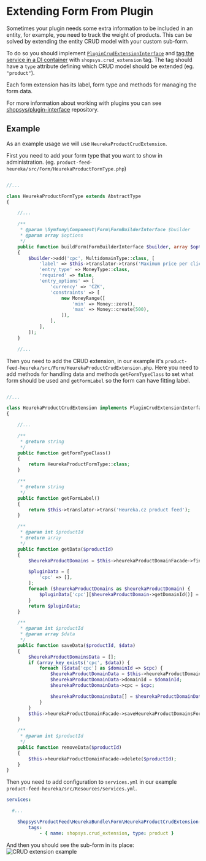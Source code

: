 # Extending Form From Plugin
Sometimes your plugin needs some extra information to be included in an entity, for example, you need to track the weight of products.
This can be solved by extending the entity CRUD model with your custom sub-form.

To do so you should implement [`PluginCrudExtensionInterface`](https://github.com/shopsys/shopsys/blob/master/packages/plugin-interface/src/PluginCrudExtensionInterface.php) and [tag the service in a DI container](http://symfony.com/doc/current/service_container/tags.html) with `shopsys.crud_extension` tag.
The tag should have a `type` attribute defining which CRUD model should be extended (eg. `"product"`).

Each form extension has its label, form type and methods for managing the form data.

For more information about working with plugins you can see [shopsys/plugin-interface](https://github.com/shopsys/plugin-interface) repository.

## Example
As an example usage we will use `HeurekaProductCrudExtension`.

First you need to add your form type that you want to show in administration. (eg. `product-feed-heureka/src/Form/HeurekaProductFormType.php`)
```php

//...

class HeurekaProductFormType extends AbstractType
{

    //...

    /**
     * @param \Symfony\Component\Form\FormBuilderInterface $builder
     * @param array $options
     */
    public function buildForm(FormBuilderInterface $builder, array $options)
    {
        $builder->add('cpc', MultidomainType::class, [
            'label' => $this->translator->trans('Maximum price per click'),
            'entry_type' => MoneyType::class,
            'required' => false,
            'entry_options' => [
                'currency' => 'CZK',
                'constraints' => [
                    new MoneyRange([
                        'min' => Money::zero(),
                        'max' => Money::create(500),
                    ]),
                ],
            ],
        ]);
    }

    //...

```

Then you need to add the CRUD extension, in our example it's `product-feed-heureka/src/Form/HeurekaProductCrudExtension.php`.
Here you need to add methods for handling data and methods `getFormTypeClass` to set what form should be used and `getFormLabel` so the form can have fitting label.

```php

//...

class HeurekaProductCrudExtension implements PluginCrudExtensionInterface
{

    //...  

    /**
     * @return string
     */
    public function getFormTypeClass()
    {
        return HeurekaProductFormType::class;
    }

    /**
     * @return string
     */
    public function getFormLabel()
    {
        return $this->translator->trans('Heureka.cz product feed');
    }

    /**
     * @param int $productId
     * @return array
     */
    public function getData($productId)
    {
        $heurekaProductDomains = $this->heurekaProductDomainFacade->findByProductId($productId);

        $pluginData = [
            'cpc' => [],
        ];
        foreach ($heurekaProductDomains as $heurekaProductDomain) {
            $pluginData['cpc'][$heurekaProductDomain->getDomainId()] = $heurekaProductDomain->getCpc();
        }
        return $pluginData;
    }

    /**
     * @param int $productId
     * @param array $data
     */
    public function saveData($productId, $data)
    {
        $heurekaProductDomainsData = [];
        if (array_key_exists('cpc', $data)) {
            foreach ($data['cpc'] as $domainId => $cpc) {
                $heurekaProductDomainData = $this->heurekaProductDomainDataFactory->create();
                $heurekaProductDomainData->domainId = $domainId;
                $heurekaProductDomainData->cpc = $cpc;

                $heurekaProductDomainsData[] = $heurekaProductDomainData;
            }
        }
        $this->heurekaProductDomainFacade->saveHeurekaProductDomainsForProductId($productId, $heurekaProductDomainsData);
    }

    /**
     * @param int $productId
     */
    public function removeData($productId)
    {
        $this->heurekaProductDomainFacade->delete($productId);
    }
}

```

Then you need to add configuration to `services.yml` in our example `product-feed-heureka/src/Resources/services.yml`.
```yaml
services:

  #...

    Shopsys\ProductFeed\HeurekaBundle\Form\HeurekaProductCrudExtension:
        tags:
            - { name: shopsys.crud_extension, type: product }
```

And then you should see the sub-form in its place:
![CRUD extension example](img/crud_extension_example.png)
